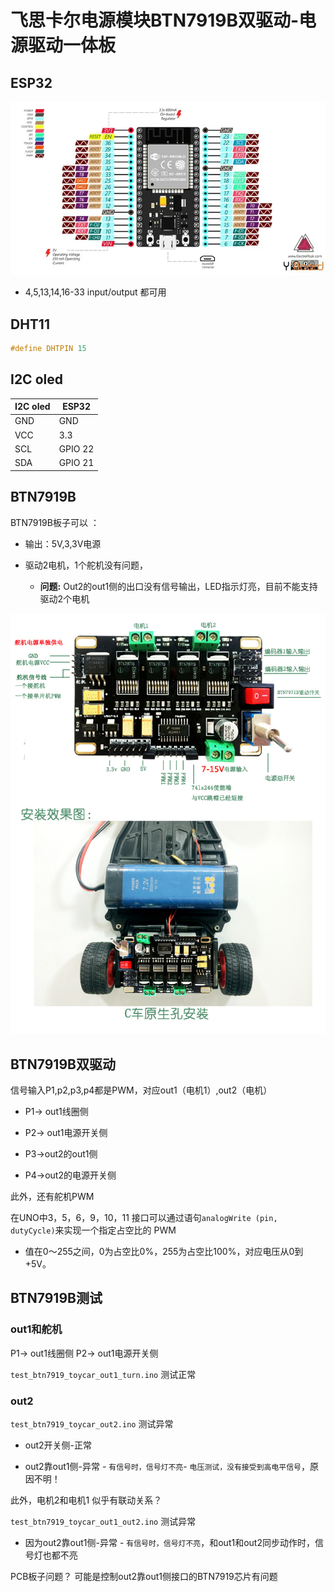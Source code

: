 # 飞思卡尔电源模块BTN7919B双驱动-电源驱动一体板


## ESP32 

![](img/esp32_pinout.jpg)

* 4,5,13,14,16-33 input/output 都可用

## DHT11

```c
#define DHTPIN 15
```

## I2C oled  

|I2C oled|	ESP32|
|------|------|
|GND   | GND  |
|VCC   | 3.3  |
|SCL   | GPIO 22|
|SDA   | GPIO 21|


##  BTN7919B
BTN7919B板子可以 ：

* 输出：5V,3,3V电源

* 驱动2电机，1个舵机没有问题，

  * **问题:** Out2的out1侧的出口没有信号输出，LED指示灯亮，目前不能支持驱动2个电机

![](img/BTN7919B.jpg)

## BTN7919B双驱动

信号输入P1,p2,p3,p4都是PWM，对应out1（电机1）,out2（电机）

* P1-> out1线圈侧
* P2-> out1电源开关侧

* P3->out2的out1侧
* P4->out2的电源开关侧

此外，还有舵机PWM

在UNO中3，5，6，9，10，11 接口可以通过语句`analogWrite (pin, dutyCycle)`来实现一个指定占空比的 PWM

* 值在0～255之间，0为占空比0%，255为占空比100%，对应电压从0到+5V。                                                                            

## BTN7919B测试

### out1和舵机

P1-> out1线圈侧
P2-> out1电源开关侧
 
`test_btn7919_toycar_out1_turn.ino` 测试正常

### out2

`test_btn7919_toycar_out2.ino` 测试异常
 
 * out2开关侧-正常
 
 * out2靠out1侧-异常 - `有信号时，信号灯不亮`- `电压测试，没有接受到高电平信号`，原因不明！
  
 此外，电机2和电机1 似乎有联动关系？

`test_btn7919_toycar_out1_out2.ino` 测试异常

 * 因为out2靠out1侧-异常 - `有信号时，信号灯不亮`，和out1和out2同步动作时，信号灯也都不亮

PCB板子问题？ 可能是控制out2靠out1侧接口的BTN7919芯片有问题
